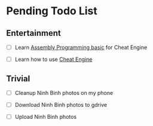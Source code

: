 # Pending Todo List


## Entertainment

- [ ] Learn [Assembly Programming basic](https://www.tutorialspoint.com/assembly_programming/index.htm) for Cheat Engine
- [ ] Learn how to use [Cheat Engine](https://wiki.cheatengine.org/index.php?title=Tutorials:Cheat_Engine_Tutorial_Guide_x64)


## Trivial

- [ ] Cleanup Ninh Binh photos on my phone
- [ ] Download Ninh Binh photos to gdrive
- [ ] Upload Ninh Binh photos


